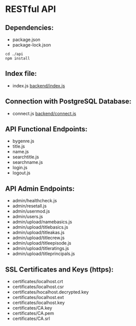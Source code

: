 # RESTful API
## Dependencies:
- package.json
- package-lock.json
```
cd ./api
npm install
```

## Index file:
- index.js [backend/index.js](https://github.com/danaespentz/ntua-software-engineering/blob/main/back-end/index.js)

## Connection with PostgreSQL Database:
- connect.js [backend/connect.js](https://github.com/danaespentz/ntua-software-engineering/blob/main/back-end/connect.js)

## API Functional Endpoints:
- bygenre.js
- title.js
- name.js
- searchtitle.js
- searchname.js
- login.js
- logout.js

## API Admin Endpoints:
- admin/healthcheck.js
- admin/resetall.js
- admin/usermod.js
- admin/users.js
- admin/upload/namebasics.js
- admin/upload/titlebasics.js
- admin/upload/titleakas.js
- admin/upload/titlecrew.js
- admin/upload/titleepisode.js
- admin/upload/titleratings.js
- admin/upload/titleprincipals.js

## SSL Certificates and Keys (https):
- certificates/localhost.crt
- certificates/localhost.csr
- certificates/hocalhost.decrypted.key
- certificates/localhost.ext
- certificates/localhost.key
- certificates/CA.key
- certificates/CA.pem
- certificates/CA.srl
